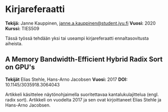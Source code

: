 # Kirjareferaatti

**Tekijä:** Janne Kauppinen, janne.a.kauppinen@student.jyu.fi
**Vuosi:** 2020
**Kurssi:** TIES509

Tässä työssä tehdään yksi tai useampi kirjareferaatti ennaltasovitusta aiheista.

## A Memory Bandwidth-Efficient Hybrid Radix Sort on GPU's

**Tekijät** Elias Stehle, Hans-Arno Jacobsen
**Vuosi:** 2017
**DOI:** 10.1145/3035918.3064043

Artikkeli käsittelee näytönohjaimella suoritettavaa kantalukulajittelua (engl.
radix sort). Artikkeli on vuodelta 2017 ja sen ovat kirjoittaneet Elias Stehle
ja Hans-Arno Jacobsen.  
